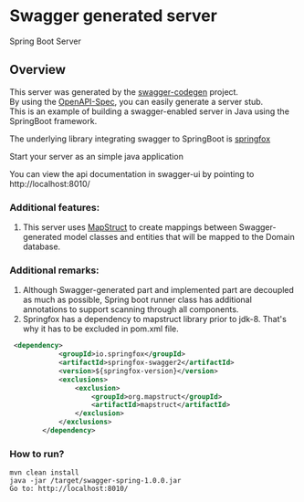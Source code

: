 # Swagger generated server

Spring Boot Server 


## Overview  
This server was generated by the [swagger-codegen](https://github.com/swagger-api/swagger-codegen) project.  
By using the [OpenAPI-Spec](https://github.com/swagger-api/swagger-core), you can easily generate a server stub.  
This is an example of building a swagger-enabled server in Java using the SpringBoot framework.  

The underlying library integrating swagger to SpringBoot is [springfox](https://github.com/springfox/springfox)  

Start your server as an simple java application  

You can view the api documentation in swagger-ui by pointing to  
http://localhost:8010/  

### Additional features:
1)  This server uses [MapStruct](http://mapstruct.org/) to create mappings between Swagger-generated model
classes and entities that will be mapped to the Domain database.

### Additional remarks:
1) Although Swagger-generated part and implemented part are decoupled as much as possible, Spring boot runner
class has additional annotations to support scanning through all components.
2)  Springfox has a dependency to mapstruct library prior to jdk-8. That's why it has to be excluded in pom.xml file.

```xml
 <dependency>
            <groupId>io.springfox</groupId>
            <artifactId>springfox-swagger2</artifactId>
            <version>${springfox-version}</version>
            <exclusions>
                <exclusion>
                    <groupId>org.mapstruct</groupId>
                    <artifactId>mapstruct</artifactId>
                </exclusion>
            </exclusions>
        </dependency>
```

### How to run?

```
mvn clean install
java -jar /target/swagger-spring-1.0.0.jar
Go to: http://localhost:8010/ 
```


